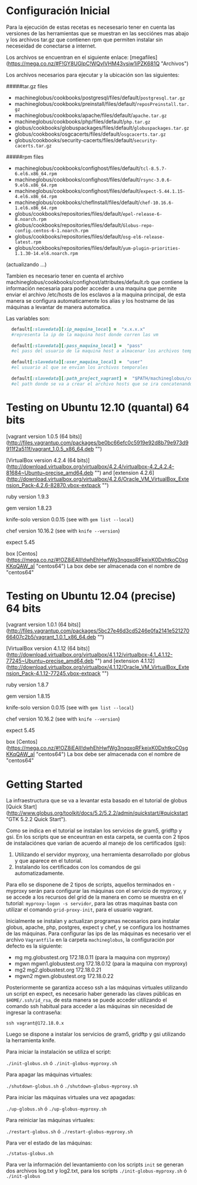 Configuración Inicial
=========================================

Para la ejecución de estas recetas es necesesario tener en cuenta las versiones de las herramientas
que se muestran en las secciónes mas abajo y los archivos tar.gz que contienen rpm que permiten instalar sin neceseidad
de conectarse a internet.

Los archivos se encuentran en el siguiente enlace:
[megafiles] (https://mega.co.nz/#F!GY8UGIpC!WQvIVHM43vsiw1iPZK681Q "Archivos")

Los archivos necesarios para ejecutar y la ubicación son las siguientes:

#####tar.gz files
* machineglobus/cookbooks/postgresql/files/default/`postgresql.tar.gz`
* machineglobus/cookbooks/preinstall/files/default/`reposPreinstall.tar.gz`
* machineglobus/cookbooks/apache/files/default/`apache.tar.gz`
* machineglobus/cookbooks/php/files/default/`php.tar.gz`
* globus/cookbooks/globuspackages/files/default/`globuspackages.tar.gz`
* globus/cookbooks/osgcacerts/files/default/`osgcacerts.tar.gz`
* globus/cookbooks/security-cacerts/files/default/`security-cacerts.tar.gz`

#####rpm files
* machineglobus/cookbooks/confighost/files/default/`tcl-8.5.7-6.el6.x86_64.rpm`
* machineglobus/cookbooks/confighost/files/default/`rsync-3.0.6-9.el6.x86_64.rpm`
* machineglobus/cookbooks/confighost/files/default/`expect-5.44.1.15-4.el6.x86_64.rpm`
* machineglobus/cookbooks/chefInstall/files/default/`chef-10.16.6-1.el6.x86_64.rpm`
* globus/cookbooks/repositories/files/default/`epel-release-6-8.noarch.rpm`
* globus/cookbooks/repositories/files/default/`Globus-repo-config.centos-6-1.noarch.rpm`
* globus/cookbooks/repositories/files/default/`osg-el6-release-latest.rpm`
* globus/cookbooks/repositories/files/default/`yum-plugin-priorities-1.1.30-14.el6.noarch.rpm`

(actualizando ...)

Tambien es necesario tener en cuenta el archivo machineglobus/cookbooks/confighost/attributes/default.rb
que contiene la información necesaria para poder acceder a una maquina que permite enviar el archivo /etc/hosts de los esclavos 
a la maquina principal, de esta manera se configura automaticamente los alias y los hostname de las máquinas a levantar
de manera automatica.

Las variables son:

```ruby
  default[:slavedata][:ip_maquina_local] =  "x.x.x.x" 
  #representa la ip de la maquina host donde corren las vm
  
  default[:slavedata][:pass_maquina_local] =  "pass"
  #el pass del usuario de la maquina host a almacenar los archivos temporales
  
  default[:slavedata][:user_maquina_local] =  "user"
  #el usuario al que se envian los archivos temporales
  
  default[:slavedata][:path_project_vagrant] =  "$PATH/machineglobus/cookbooks/confighost/files/default"
  #el path donde se va a crear el archivo hosts que se ira concatenando, es necesario que sea en la receta confighost
```

Testing on Ubuntu 12.10 (quantal) 64 bits
=========================================

[vagrant version 1.0.5 (64 bits)] (http://files.vagrantup.com/packages/be0bc66efc0c5919e92d8b79e973d9911f2a511f/vagrant_1.0.5_x86_64.deb "")

[VirtualBox version 4.2.4 (64 bits)] (http://download.virtualbox.org/virtualbox/4.2.4/virtualbox-4.2_4.2.4-81684~Ubuntu~precise_amd64.deb "")
and [extension 4.2.6] (http://download.virtualbox.org/virtualbox/4.2.6/Oracle_VM_VirtualBox_Extension_Pack-4.2.6-82870.vbox-extpack "")

ruby version 1.9.3

gem version 1.8.23

knife-solo  version 0.0.15 (see with `gem list --local`)

chef version 10.16.2 (see with `knife --version`)

expect 5.45 

box [Centos] (https://mega.co.nz/#!OZ8iEAII!dwhEhHwfWg3nqqxoRFkeixK0DxhtkoC0sgKKqQAW_aI "centos64")
La box debe ser almacenada con el nombre de "centos64"

Testing on Ubuntu 12.04 (precise) 64 bits
=========================================

[vagrant version 1.0.1 (64 bits)] (http://files.vagrantup.com/packages/5bc27e46d3cd5246e0fa2141e52127066407c2b5/vagrant_1.0.1_x86_64.deb "")

[VirtualBox version 4.1.12 (64 bits)] (http://download.virtualbox.org/virtualbox/4.1.12/virtualbox-4.1_4.1.12-77245~Ubuntu~precise_amd64.deb "")
and [extension 4.1.12] (http://download.virtualbox.org/virtualbox/4.1.12/Oracle_VM_VirtualBox_Extension_Pack-4.1.12-77245.vbox-extpack "")

ruby version 1.8.7

gem version 1.8.15

knife-solo  version 0.0.15 (see with `gem list --local`)

chef version 10.16.2 (see with `knife --version`)

expect 5.45

box [Centos] (https://mega.co.nz/#!OZ8iEAII!dwhEhHwfWg3nqqxoRFkeixK0DxhtkoC0sgKKqQAW_aI "centos64")
La box debe ser almacenada con el nombre de "centos64"

Getting Started
===============

La infraestructura que se va a levantar esta basado en el tutorial de globus 
[Quick Start] (http://www.globus.org/toolkit/docs/5.2/5.2.2/admin/quickstart/#quickstart "GTK 5.2.2 Quick Start"). 

Como se indica en el tutorial se instalan los servicios de gram5, gridftp y gsi. En los scripts que se enceuntran en esta carpeta,
 se cuenta con 2 tipos de instalaciónes que varian de acuerdo al manejo de los certificados (gsi):

1. Utilizando el servidor myproxy, una herramienta desarrollado por globus y que aparece en el tutorial.
2. Instalando los certificados con los comandos de gsi automatizadamente.

Para ello se disponene de 2 tipos de scripts, aquellos terminados en -myproxy serán para configurar las máquinas con el servicio de myproxy,
 y se accede a los recursos del grid de la manera en como se muestra en el tutorial: `myproxy-logon -s servidor`, 
 para las otras maquinas basta con utilizar el comando `grid-proxy-init`, para el usuario vagrant.

Inicialmente se instalan y actualizan programas necesarios para instalar globus, apache, php, postgres, expect y chef, y se configura los
 hostnames de las máquinas. Para configurar las ips de las máquinas es necesario ver el archivo `Vagrantfile` en la carpeta `machineglobus`,
  la configuración por defecto es la siguiente:

* mg mg.globustest.org 172.18.0.11 (para la maquina con myproxy)
* mgwn mgwn1.globustest.org 172.18.0.12 (para la maquina con myproxy)
* mg2 mg2.globustest.org 172.18.0.21
* mgwn2 mgwn.globustest.org 172.18.0.22

Posteriormente se garantiza acceso ssh a las máquinas virtuales utilizando un script en expect, es necesario haber generado las claves
 públicas en `$HOME/.ssh/id_rsa`, de esta manera se puede acceder utilizando el comando ssh habitual para acceder a las máquinas sin necesidad de
 ingresar la contraseña:
 
 `ssh vagrant@172.18.0.x`
 
Luego se dispone a instalar los servicios de gram5, gridftp y gsi utilizando la herramienta knife.

Para iniciar la instalación se utiliza el script:

`./init-globus.sh` ó `./init-globus-myproxy.sh`

Para apagar las máquinas virtuales:

`./shutdown-globus.sh` ó `./shutdown-globus-myproxy.sh`

Para iniciar las máquinas virtuales una vez apagadas:

`./up-globus.sh` ó `./up-globus-myproxy.sh`


Para reiniciar las máquinas virtuales:

`./restart-globus.sh` ó `./restart-globus-myproxy.sh`

Para ver el estado de las máquinas:

`./status-globus.sh`

Para ver la información del levantamiento con los scripts `init` se generan dos archivos log.txt y log2.txt, para los scripts
 `./init-globus-myproxy.sh` ó `./init-globus`


